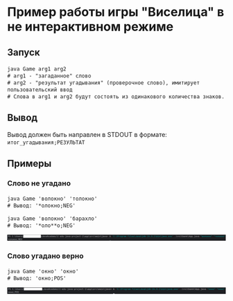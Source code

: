 # Пример работы игры "Виселица" в не интерактивном режиме

## Запуск

```shell
java Game arg1 arg2
# arg1 - "загаданное" слово
# arg2 - "результат угадывания" (проверочное слово), имитирует пользовательский ввод
# Слова в arg1 и arg2 будут состоять из одинакового количества знаков.
```

## Вывод

Вывод должен быть направлен в STDOUT в формате: `итог_угадывания;РЕЗУЛЬТАТ`

## Примеры

### Слово не угадано

```shell
java Game 'волокно' 'толокно'
# Вывод: '*олокно;NEG'
```

```shell
java Game 'волокно' 'барахло'
# Вывод: '*оло**о;NEG'
```
![Слово не угадано](NEG-result.png)

### Слово угадано верно

```shell
java Game 'окно' 'окно'
# Вывод: 'окно;POS'
```
![Слово угадано верно](POS-result.png)
